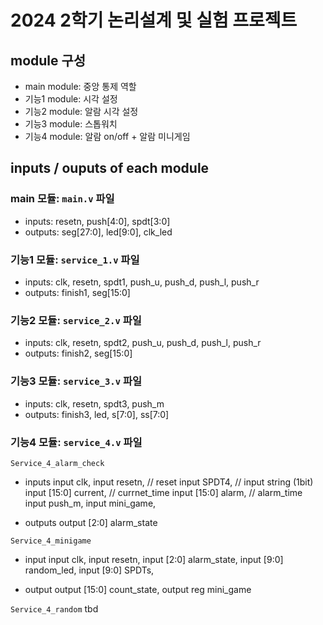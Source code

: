 # 2024 2학기 논리설계 및 실험 프로젝트

## module 구성

- main module: 중앙 통제 역할
- 기능1 module: 시각 설정
- 기능2 module: 알람 시각 설정
- 기능3 module: 스톱워치
- 기능4 module: 알람 on/off + 알람 미니게임

## inputs / ouputs of each module

### main 모듈: `main.v` 파일

- inputs: resetn, push[4:0], spdt[3:0]
- outputs: seg[27:0], led[9:0], clk_led

### 기능1 모듈: `service_1.v` 파일

- inputs: clk, resetn, spdt1, push_u, push_d, push_l, push_r
- outputs: finish1, seg[15:0]

### 기능2 모듈: `service_2.v` 파일

- inputs: clk, resetn, spdt2, push_u, push_d, push_l, push_r
- outputs: finish2, seg[15:0]

### 기능3 모듈: `service_3.v` 파일

- inputs: clk, resetn, spdt3, push_m
- outputs: finish3, led, s[7:0], ss[7:0]

### 기능4 모듈: `service_4.v` 파일
`Service_4_alarm_check`
- inputs
    input clk,
    input resetn, // reset
    input SPDT4, // input string (1bit)
    input [15:0] current, // currnet_time
    input [15:0] alarm, // alarm_time
    input push_m,
    input mini_game,
  
- outputs
    output [2:0] alarm_state

`Service_4_minigame`
- input
    input clk,
    input resetn,
    input [2:0] alarm_state,
    input [9:0] random_led,
    input [9:0] SPDTs,
  
- output
    output [15:0] count_state,
    output reg mini_game

`Service_4_random`
tbd

